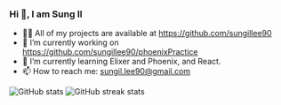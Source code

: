 ### Hi 👋, I am Sung Il

- 👨‍💻 All of my projects are available at https://github.com/sungillee90
- 🔭 I’m currently working on https://github.com/sungillee90/phoenixPractice
- 🌱 I’m currently learning Elixer and Phoenix, and React.
- 📫 How to reach me: sungil.lee90@gmail.com

![GitHub stats](https://github-readme-stats.vercel.app/api?username=sungillee90&show_icons=true)
![GitHub streak stats](https://github-readme-streak-stats.herokuapp.com/?user=sungillee90)


<!-- - 👯 I’m looking to collaborate on ...
- 🤔 I’m looking for help with ...
- 💬 Ask me about ...
-->

<!--
- 😄 Pronouns: ...
- ⚡ Fun fact: ...
-->

